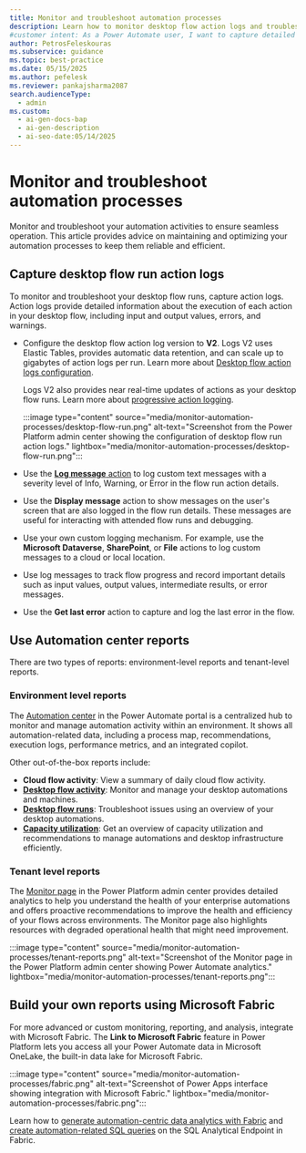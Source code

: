 ```yaml
---
title: Monitor and troubleshoot automation processes
description: Learn how to monitor desktop flow action logs and troubleshoot issues effectively to ensure smooth automation processes in Power Automate.
#customer intent: As a Power Automate user, I want to capture detailed logs of my automation runs so that I can troubleshoot errors efficiently.
author: PetrosFeleskouras
ms.subservice: guidance
ms.topic: best-practice
ms.date: 05/15/2025
ms.author: pefelesk
ms.reviewer: pankajsharma2087
search.audienceType:
  - admin
ms.custom:
  - ai-gen-docs-bap
  - ai-gen-description
  - ai-seo-date:05/14/2025
---
```


# Monitor and troubleshoot automation processes

Monitor and troubleshoot your automation activities to ensure seamless operation. This article provides advice on maintaining and optimizing your automation processes to keep them reliable and efficient. 

## Capture desktop flow run action logs

To monitor and troubleshoot your desktop flow runs, capture action logs. Action logs provide detailed information about the execution of each action in your desktop flow, including input and output values, errors, and warnings.

- Configure the desktop flow action log version to **V2**. Logs V2 uses Elastic Tables, provides automatic data retention, and can scale up to gigabytes of action logs per run. Learn more about [Desktop flow action logs configuration](../../desktop-flows/configure-desktop-flow-logs.md).

    Logs V2 also provides near real-time updates of actions as your desktop flow runs. Learn more about [progressive action logging](../../desktop-flows/monitor-run-details.md#progressive-action-logging).

    :::image type="content" source="media/monitor-automation-processes/desktop-flow-run.png" alt-text="Screenshot from the Power Platform admin center showing the configuration of desktop flow run action logs." lightbox="media/monitor-automation-processes/desktop-flow-run.png":::

- Use the [**Log message** action](../../desktop-flows/actions-reference/logging.md) to log custom text messages with a severity level of Info, Warning, or Error in the flow run action details.

- Use the **Display message** action to show messages on the user's screen that are also logged in the flow run details. These messages are useful for interacting with attended flow runs and debugging.

- Use your own custom logging mechanism. For example, use the **Microsoft Dataverse**, **SharePoint**, or **File** actions to log custom messages to a cloud or local location.

- Use log messages to track flow progress and record important details such as input values, output values, intermediate results, or error messages.

- Use the **Get last error** action to capture and log the last error in the flow.

## Use Automation center reports

There are two types of reports: environment-level reports and tenant-level reports.

### Environment level reports

The [Automation center](../../automation-center-overview.md) in the Power Automate portal is a centralized hub to monitor and manage automation activity within an environment. It shows all automation-related data, including a process map, recommendations, execution logs, performance metrics, and an integrated copilot.

Other out-of-the-box reports include:

- **Cloud flow activity**: View a summary of daily cloud flow activity.
- [**Desktop flow activity**](../../desktop-flows/desktop-flow-activity.md): Monitor and manage your desktop automations and machines.
- [**Desktop flow runs**](../../desktop-flows/monitor-desktop-flow-runs.md): Troubleshoot issues using an overview of your desktop automations.
- [**Capacity utilization**](../../desktop-flows/capacity-utilization.md): Get an overview of capacity utilization and recommendations to manage automations and desktop infrastructure efficiently.

### Tenant level reports

The [Monitor page](/power-platform/admin/monitoring/monitoring-overview) in the Power Platform admin center provides detailed analytics to help you understand the health of your enterprise automations and offers proactive recommendations to improve the health and efficiency of your flows across environments. The Monitor page also highlights resources with degraded operational health that might need improvement.

:::image type="content" source="media/monitor-automation-processes/tenant-reports.png" alt-text="Screenshot of the Monitor page in the Power Platform admin center showing Power Automate analytics." lightbox="media/monitor-automation-processes/tenant-reports.png":::

## Build your own reports using Microsoft Fabric

For more advanced or custom monitoring, reporting, and analysis, integrate with Microsoft Fabric. The **Link to Microsoft Fabric** feature in Power Platform lets you access all your Power Automate data in Microsoft OneLake, the built-in data lake for Microsoft Fabric.

:::image type="content" source="media/monitor-automation-processes/fabric.png" alt-text="Screenshot of Power Apps interface showing integration with Microsoft Fabric." lightbox="media/monitor-automation-processes/fabric.png":::

Learn how to [generate automation-centric data analytics with Fabric](../../automation-analytics-with-fabric-introduction.md) and [create automation-related SQL queries](../../automation-analytics-with-fabric-queries.md) on the SQL Analytical Endpoint in Fabric.
